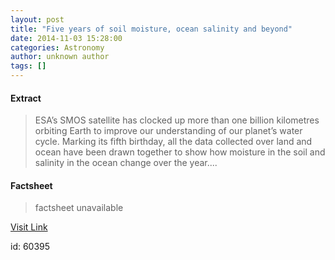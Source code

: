 ```yaml
---
layout: post
title: "Five years of soil moisture, ocean salinity and beyond"
date: 2014-11-03 15:28:00
categories: Astronomy
author: unknown author
tags: []
---
```



#### Extract
>ESA’s SMOS satellite has clocked up more than one billion kilometres orbiting Earth to improve our understanding of our planet’s water cycle. Marking its fifth birthday, all the data collected over land and ocean have been drawn together to show how moisture in the soil and salinity in the ocean change over the year....

#### Factsheet
>factsheet unavailable

[Visit Link](http://www.esa.int/Our_Activities/Observing_the_Earth/SMOS/Five_years_of_soil_moisture_ocean_salinity_and_beyond)

id:   60395


